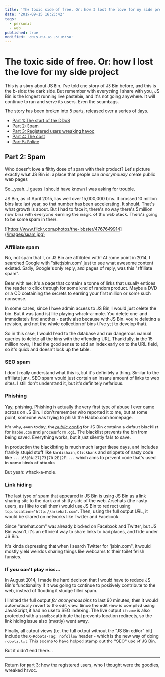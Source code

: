 ```yaml
---
title: 'The toxic side of free. Or: how I lost the love for my side project (part 2)'
date: '2015-09-15 16:21:42'
tags:
  - personal
  - web
published: true
modified: '2015-09-18 15:16:58'
---
```

# The toxic side of free. Or: how I lost the love for my side project

This is a story about JS Bin. I've told one story of JS Bin before, and this is the b-side: the dark side. But remember with everything I share with you, JS Bin is the longest running live pastebin, and it's not going anywhere. It will continue to run and serve its users. Even the scumbags.

<!--more-->

The story has been broken into 5 parts, released over a series of days.

- [Part 1: The start of the DDoS](/jsbin-toxic-part-1)
- [Part 2: Spam](/jsbin-toxic-part-2)
- [Part 3: Registered users wreaking havoc](/jsbin-toxic-part-3)
- [Part 4: The cost](/jsbin-toxic-part-4)
- [Part 5: Police](/jsbin-toxic-part-5)

## Part 2: Spam

Who doesn't love a filthy dose of spam with their product? Let's picture exactly what JS Bin is: a place that people can *anonymously* create public web pages.

So...yeah...I guess I should have known I was asking for trouble.

JS Bin, as of April 2015, has well over 15,000,000 bins. It crossed 10 million bins late last year, so that number has been accelerating. It should. That's what growth is about. But I had to face it, there's no way there's 5 million new bins with everyone learning the magic of the web stack. There's going to be some spam in there.

![https://www.flickr.com/photos/the-lobster/4767649914](/images/spam.jpg)

<!-- photo via: https://www.flickr.com/photos/the-lobster/4767649914 -->

### Affiliate spam

No, not spam that I, or JS Bin are affiliated with! At some point in 2014, I searched Google with "site:jsbin.com" just to see what awesome content existed. Sadly, Google's only reply, and pages of reply, was this "affiliate spam".

Bear with me: it's a page that contains a tonne of links that usually entices the reader to click through for some kind of random product. Maybe a DVD or a CD containing the secrets to earning your first million or some such nonsense.

In some cases, since I have admin access to JS Bin, I would just delete the bin. But it was (and is) like playing whack-a-mole. You delete one, and immediately find another - partly also because with JS Bin, you're deleting a revision, and not the whole collection of bins (I've yet to develop that).

So in this case, I would head to the database and run dangerous manual queries to delete all the bins with the offending URL. Thankfully, in the 15 million rows, I had the good sense to add an index early on to the URL field, so it's quick and doesn't lock up the table.

### SEO spam

I don't really understand what this is, but it's definitely a thing. Similar to the affiliate junk, SEO spam would just contain an insane amount of links to web sites. I still don't understand it, but it's definitely nefarious.

### Phishing

Yay, phishing. Phishing is actually the very first type of abuse I ever came across on JS Bin. I don't remember who reported it to me, but at some point, someone was trying to phish the Habbo.com homepage.

It's why, even today, the [*public* config](https://github.com/jsbin/jsbin/blob/771f007f3f49bbe3931a9818be75ad3e6edcf7fa/config.default.json#L66-L70) for JS Bin contains a default blacklist for `habbo.com` and `processform.cgi`. The blacklist prevents the bin from being saved. Everything works, but it just silently fails to save.

In production the blacklisting is much much larger these days, and includes frankly stupid stuff like `kardishain`, `Clickbank` and snippets of nasty code like `...|63|0A|27|73|70|2E|2F|...` which aims to prevent code that's used in some kinds of attacks.

But yeah: whack-a-mole.

### Link hiding

The last type of spam that appeared in JS Bin is using JS Bin as a link sharing site to the dark and shitty side of the web. Arsehats (the nasty users, as I like to call them) would use JS Bin to redirect using `top.location="http://arsehat.com"`. Then, using the full output URL, it would be shared on networks like Twitter and Facebook.

Since "arsehat.com" was already blocked on Facebook and Twitter, but JS Bin wasn't, it's an efficient way to share links to bad places, and hide under JS Bin.

It's kinda depressing that when I search Twitter for "jsbin.com", it would mostly yield weirdos sharing things like webcams to their toilet fetish funsies.

### If you can't play nice...

In August 2014, I made the hard decision that I would have to reduce JS Bin's functionality if it was going to continue to positively contribute to the web, instead of flooding it sludge filled spam.

I limited the full output *for anonymous bins* to last 90 minutes, then it would automatically revert to the edit view. Since the edit view is compiled using JavaScript, it had no use to SEO indexing. The live output `iframe` is also protected with a `sandbox` attribute that prevents location redirects, so the link hiding issue also (mostly) went away.

Finally, all output views (i.e. the full output without the "JS Bin editor" bit) include the `X-Robots-Tag: nofollow` header - which is the new way of doing `robots.txt`. This seems to have helped stamp out the "SEO" use of JS Bin.

But it didn't end there...

---

Return for [part 3](/jsbin-toxic-part-3): how the registered users, who I thought were the goodies, wreaked havoc.
